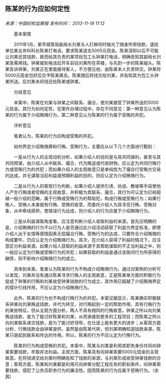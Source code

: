 ## 陈某的行为应如何定性

### 

_来源：中国纪检监察报_ _发布时间： 2013-11-19 11:12_

　　基本案情　　

　　2011年1月，某市城管局副局长刘某与人打麻将时输光了随身所带钱款，遂给单位某业务科科长陈某打电话，要求陈某送去5000元现金。陈某深知以后不可能让刘某还其钱款，故而给其负责的某项目包工头钟某打电话，明确告知其副局长刘某急需用钱。钟某接到电话后开车前往刘某所在茶楼，与先到一步的陈某碰头。陈某告诉钟某，刘某正在里面接待客人，不方便见他，由陈某本人负责转交。钟某将5000元现金包好后交予陈某离去。陈某随后将钱交给刘某，并告知其为包工头钟某所送。后刘某未将钱还给陈某或钟某。

　　分歧意见

　　本案中，陈某在刘某与钟某之间联系、撮合，使刘某接受了钟某所送的5000元现金。其行为如何定性，在案件办理过程中，存在不同意见：第一种意见认为陈某的行为属于介绍贿赂行为，第二种意见认为陈某的行为属于受贿的共犯。

　　评析意见

　　笔者认为，陈某的行为应构成受贿的共犯。

　　如何界定介绍贿赂罪和行贿、受贿行为，主要应从以下几个方面进行甄别：

　　一是从行为人的主观动机分析，如果介绍人的目的是与其共同谋利，甚至与其共同预谋，由介绍人从中联系、撮合，代为贿送或代收财物，应认定为共同行贿行为或受贿行为的共犯；而如果介绍人的主观故意只是单纯性为了撮合行受贿方交易的达成，并无谋取当前利益或预期利益的目的，则应认定为介绍贿赂行为。

　　二是从行为人的客观行为判断，如果介绍人提供引诱、劝说、教唆等手段使他人产生行贿或者受贿的主观故意，并积极为其联系、撮合，其行为可认定为已经超越一般介绍的范畴，属于行贿或受贿行为的帮助犯，构成行贿或受贿行为；如果行贿人、受贿人本身就有行贿、受贿的故意，而委托介绍人为其寻觅行贿、受贿对象，从中牵线搭桥，使错误行为达成，则介绍人的行为应属于介绍贿赂行为。

　　三是从利益谋取角度看，应注意判断介绍人收取利益的来源。首先应明确的是，介绍贿赂的行为不以行为人是否通过此介绍活动获取了利益为界定标准，即使介绍人出于友情等感情因素无偿撮合行贿、受贿行为的达成，只要符合介绍贿赂的构成要件，仍应认定为介绍贿赂行为。其次，在介绍人获得了利益的情况下，应注意区分利益来源。如果介绍人获取的利益来源于其帮助谋取的不正当利益之中，则一般应认定为行贿或受贿行为的共犯；如果获取的利益是通过该居间行为所获得的酬劳，则不影响介绍贿赂行为的成立。

　　具体到本案，笔者认为陈某的行为不构成介绍贿赂行为。通过对案例的分析可以发现，刘某并没有通过陈某寻求行贿人的主观故意，正是陈某单方面的积极行为促成了钟某的行贿和刘某收受钟某钱款的行为成立，其作用已超越了介绍贿赂界定的穿针引线作用，不应认定为介绍贿赂行为。

　　此外，陈某的行为也不构成行贿行为的共犯。本案证据显示，陈某确实积极联系钟某向刘某贿送钱款，并代为转交，对行贿起到一定的帮助作用，具有行贿行为的某些特征，但从主观方面分析，两人不具有相同的行贿故意。钟某之所以向刘某贿送钱款，是为了能讨好陈某和刘某，从而承接到更多的工程项目；而陈某之所以向刘某联系递交钱款，是为了能讨好领导，在仕途上能有更大的进步；从客观方面分析，行贿钱款全由钟某提供，虽然是由陈某代转，但刘某明确知道钱款来源，陈某只是起到联系和传达的作用。所以，陈某的行为不应认定为行贿行为。

　　陈某的行为构成受贿的共犯。本案中，陈某与刘某是利用其职务身份共同向钟某索要钱款，牟取非法利益。主观方面，陈某具有向钟某索要5000元现金的主观故意。在将钱递交给刘某时明确告知了钱款的来源，与刘某形成收受钟某钱款的合意；客观方面，陈某和刘某都是利用可向钟某分配工程任务的职权条件，向钟某索要钱款，侵犯了公务员职务行为的廉洁性。因而陈某的行为应属于受贿行为。（余茜）